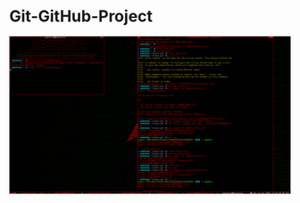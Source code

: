 # Git-GitHub-Project
![screenshot n°1](https://github.com/faresxxx/Git-GitHub-Project/blob/main/screenshot_004.png)
